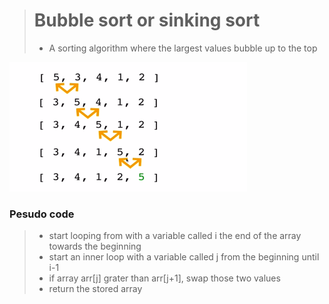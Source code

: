 > # Bubble sort or sinking sort
> 
> - A sorting algorithm where the largest values bubble up to the top 

![bubble sort!](../../assets/bubble.png "buble sort")


### Pesudo code 

>
> - start looping from with a variable called i the end of the array towards the beginning
> - start an inner loop with a variable called j from the beginning until i-1
> - if array arr[j] grater than arr[j+1], swap those two values
> - return the stored array 
